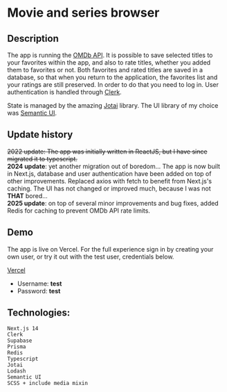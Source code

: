 # Movie and series browser

## Description

The app is running the [OMDb API](http://www.omdbapi.com/). It is possible to save selected titles to your favorites within the app, and also to rate titles, whether you added them to favorites or not.
Both favorites and rated titles are saved in a database, so that when you return to the application, the favorites list and your ratings are still preserved. In order to do that you need to log in. User authentication is handled through [Clerk](https://clerk.com/).

State is managed by the amazing [Jotai](https://jotai.org/) library.
The UI library of my choice was [Semantic UI](https://react.semantic-ui.com/).

## Update history

~~2022 update: The app was initially written in ReactJS, but I have since migrated it to typescript.~~
<br>
**2024 update**: yet another migration out of boredom... The app is now built in Next.js, database and user authentication have been added on top of other improvements. Replaced axios with fetch to benefit from Next.js's caching. The UI has not changed or improved much, because I was not **THAT** bored...
<br>
**2025 update**: on top of several minor improvements and bug fixes, added Redis for caching to prevent OMDb API rate limits.

## Demo

The app is live on Vercel. For the full experience sign in by creating your own user, or try it out with the test user, credentials below.

[Vercel](https://react-movie-browser-seven.vercel.app/)

- Username: **test**
- Password: **test**

## Technologies:

    Next.js 14
    Clerk
    Supabase
    Prisma
    Redis
    Typescript
    Jotai
    Lodash
    Semantic UI
    SCSS + include media mixin
